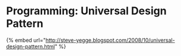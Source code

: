 # Programming: Universal Design Pattern

{% embed url="http://steve-yegge.blogspot.com/2008/10/universal-design-pattern.html" %}

